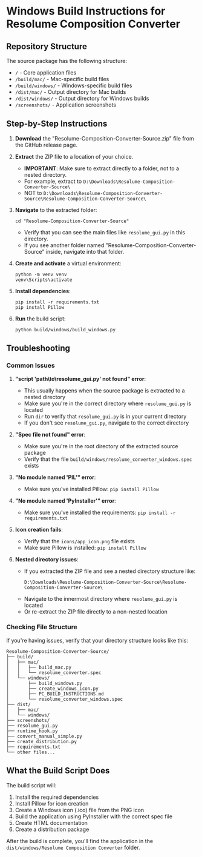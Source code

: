 # Windows Build Instructions for Resolume Composition Converter

## Repository Structure

The source package has the following structure:
- `/` - Core application files
- `/build/mac/` - Mac-specific build files
- `/build/windows/` - Windows-specific build files
- `/dist/mac/` - Output directory for Mac builds
- `/dist/windows/` - Output directory for Windows builds
- `/screenshots/` - Application screenshots

## Step-by-Step Instructions

1. **Download** the "Resolume-Composition-Converter-Source.zip" file from the GitHub release page.

2. **Extract** the ZIP file to a location of your choice.
   - **IMPORTANT**: Make sure to extract directly to a folder, not to a nested directory.
   - For example, extract to `D:\Downloads\Resolume-Composition-Converter-Source\`
   - NOT to `D:\Downloads\Resolume-Composition-Converter-Source\Resolume-Composition-Converter-Source\`

3. **Navigate** to the extracted folder:
   ```
   cd "Resolume-Composition-Converter-Source"
   ```
   - Verify that you can see the main files like `resolume_gui.py` in this directory.
   - If you see another folder named "Resolume-Composition-Converter-Source" inside, navigate into that folder.

4. **Create and activate** a virtual environment:
   ```
   python -m venv venv
   venv\Scripts\activate
   ```

5. **Install dependencies**:
   ```
   pip install -r requirements.txt
   pip install Pillow
   ```

6. **Run** the build script:
   ```
   python build/windows/build_windows.py
   ```

## Troubleshooting

### Common Issues

1. **"script 'path\to\resolume_gui.py' not found" error**:
   - This usually happens when the source package is extracted to a nested directory
   - Make sure you're in the correct directory where `resolume_gui.py` is located
   - Run `dir` to verify that `resolume_gui.py` is in your current directory
   - If you don't see `resolume_gui.py`, navigate to the correct directory

2. **"Spec file not found" error**:
   - Make sure you're in the root directory of the extracted source package
   - Verify that the file `build/windows/resolume_converter_windows.spec` exists

3. **"No module named 'PIL'" error**:
   - Make sure you've installed Pillow: `pip install Pillow`

4. **"No module named 'PyInstaller'" error**:
   - Make sure you've installed the requirements: `pip install -r requirements.txt`

5. **Icon creation fails**:
   - Verify that the `icons/app_icon.png` file exists
   - Make sure Pillow is installed: `pip install Pillow`
   
6. **Nested directory issues**:
   - If you extracted the ZIP file and see a nested directory structure like:
     ```
     D:\Downloads\Resolume-Composition-Converter-Source\Resolume-Composition-Converter-Source\
     ```
   - Navigate to the innermost directory where `resolume_gui.py` is located
   - Or re-extract the ZIP file directly to a non-nested location

### Checking File Structure

If you're having issues, verify that your directory structure looks like this:
```
Resolume-Composition-Converter-Source/
├── build/
│   ├── mac/
│   │   ├── build_mac.py
│   │   └── resolume_converter.spec
│   └── windows/
│       ├── build_windows.py
│       ├── create_windows_icon.py
│       ├── PC_BUILD_INSTRUCTIONS.md
│       └── resolume_converter_windows.spec
├── dist/
│   ├── mac/
│   └── windows/
├── screenshots/
├── resolume_gui.py
├── runtime_hook.py
├── convert_manual_simple.py
├── create_distribution.py
├── requirements.txt
└── other files...
```

## What the Build Script Does

The build script will:
1. Install the required dependencies
2. Install Pillow for icon creation
3. Create a Windows icon (.ico) file from the PNG icon
4. Build the application using PyInstaller with the correct spec file
5. Create HTML documentation
6. Create a distribution package

After the build is complete, you'll find the application in the `dist/windows/Resolume Composition Converter` folder.